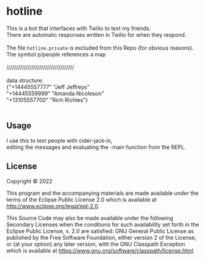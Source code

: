 # hotline

This is a bot that interfaces with Twilio to text my friends. <br />
There are automatic responses written in Twilio for when they respond. <br /> <br />
The file ```hotline.private``` is excluded from this Repo (for obvious reasons). <br />
The symbol p/people references a map<br /> <br />
/////////////////////////////////// <br /> <br />
 data structure: <br />
{"+14445557777" "Jeff Jeffreys"<br />
 "+14445559999" "Amanda Nicoleson"<br />
 "+13105557700" "Rich Richies"}<br /> <br />

## Usage

I use this to text people with cider-jack-in, <br />
editing the messages and evaluating the -main function from the REPL.

## License

Copyright © 2022


This program and the accompanying materials are made available under the
terms of the Eclipse Public License 2.0 which is available at
http://www.eclipse.org/legal/epl-2.0.

This Source Code may also be made available under the following Secondary
Licenses when the conditions for such availability set forth in the Eclipse
Public License, v. 2.0 are satisfied: GNU General Public License as published by
the Free Software Foundation, either version 2 of the License, or (at your
option) any later version, with the GNU Classpath Exception which is available
at https://www.gnu.org/software/classpath/license.html.
